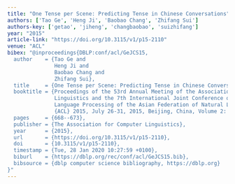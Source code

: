 ```yaml
---
title: "One Tense per Scene: Predicting Tense in Chinese Conversations"
authors: ['Tao Ge', 'Heng Ji', 'Baobao Chang', 'Zhifang Sui']
authors-key: ['getao', 'jiheng', 'changbaobao', 'suizhifang']
year: "2015"
article-link: "https://doi.org/10.3115/v1/p15-2110"
venue: "ACL"
bibex: "@inproceedings{DBLP:conf/acl/GeJCS15,
  author    = {Tao Ge and
               Heng Ji and
               Baobao Chang and
               Zhifang Sui},
  title     = {One Tense per Scene: Predicting Tense in Chinese Conversations},
  booktitle = {Proceedings of the 53rd Annual Meeting of the Association for Computational
               Linguistics and the 7th International Joint Conference on Natural
               Language Processing of the Asian Federation of Natural Language Processing,
               {ACL} 2015, July 26-31, 2015, Beijing, China, Volume 2: Short Papers},
  pages     = {668--673},
  publisher = {The Association for Computer Linguistics},
  year      = {2015},
  url       = {https://doi.org/10.3115/v1/p15-2110},
  doi       = {10.3115/v1/p15-2110},
  timestamp = {Tue, 28 Jan 2020 10:27:59 +0100},
  biburl    = {https://dblp.org/rec/conf/acl/GeJCS15.bib},
  bibsource = {dblp computer science bibliography, https://dblp.org}
}"
---
```

